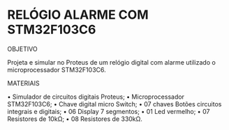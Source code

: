 # RELÓGIO ALARME COM STM32F103C6

OBJETIVO

Projeta e simular no Proteus de um relógio digital com alarme utilizado o microprocessador STM32F103C6.

 MATERIAIS

•	Simulador de circuitos digitais Proteus;
•	Microprocessador STM32F103C6;
•	Chave digital micro Switch;
•	07 chaves Botões circuitos integrais e digitais;
•	06 Display 7 segmentos;
•	01 Led vermelho;
•	07 Resistores de 10kΩ;
•	08 Resistores de 330kΩ.
